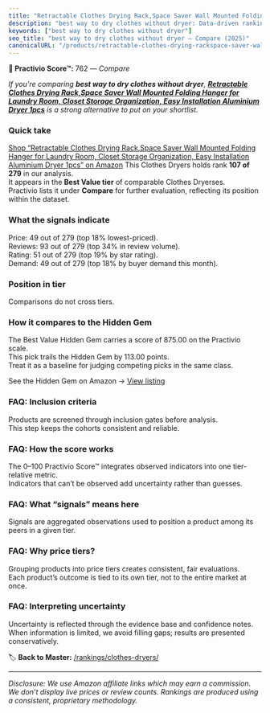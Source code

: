```yaml
---
title: "Retractable Clothes Drying Rack,Space Saver Wall Mounted Folding Hanger for Laundry Room, Closet Storage Organization, Easy Installation Aluminium Dryer 1pcs"
description: "best way to dry clothes without dryer: Data-driven ranking using the Practivio Score™. Positioned by quality, value, demand, findability, momentum."
keywords: ["best way to dry clothes without dryer"]
seo_title: "best way to dry clothes without dryer — Compare (2025)"
canonicalURL: "/products/retractable-clothes-drying-rackspace-saver-wall-mounted-folding-hanger-for-laundry-room-closet-storage-organization-easy-installation-aluminium-dryer-1pcs-B09PTFWPJT/"
---
```


**🛒 Practivio Score™:** 762 — _Compare_


*If you're comparing **best way to dry clothes without dryer**, **[Retractable Clothes Drying Rack,Space Saver Wall Mounted Folding Hanger for Laundry Room, Closet Storage Organization, Easy Installation Aluminium Dryer 1pcs](https://www.amazon.com/dp/B09PTFWPJT?tag=practivio-20)** is a strong alternative to put on your shortlist.*
### Quick take
[Shop “Retractable Clothes Drying Rack,Space Saver Wall Mounted Folding Hanger for Laundry Room, Closet Storage Organization, Easy Installation Aluminium Dryer 1pcs” on Amazon](https://www.amazon.com/dp/B09PTFWPJT?tag=practivio-20)
This Clothes Dryers holds rank **107 of 279** in our analysis.  
It appears in the **Best Value tier** of comparable Clothes Dryerses.  
Practivio lists it under **Compare** for further evaluation, reflecting its position within the dataset.

### What the signals indicate
Price: 49 out of 279 (top 18% lowest-priced).  
Reviews: 93 out of 279 (top 34% in review volume).  
Rating: 51 out of 279 (top 19% by star rating).  
Demand: 49 out of 279 (top 18% by buyer demand this month).

### Position in tier
Comparisons do not cross tiers.

### How it compares to the Hidden Gem
The Best Value Hidden Gem carries a score of 875.00 on the Practivio scale.  
This pick trails the Hidden Gem by 113.00 points.  
Treat it as a baseline for judging competing picks in the same class.  

See the Hidden Gem on Amazon → [View listing](https://www.amazon.com/dp/B00H7P1GPO?tag=practivio-20)

### FAQ: Inclusion criteria
Products are screened through inclusion gates before analysis.  
This step keeps the cohorts consistent and reliable.

### FAQ: How the score works
The 0–100 Practivio Score™ integrates observed indicators into one tier-relative metric.  
Indicators that can’t be observed add uncertainty rather than guesses.

### FAQ: What “signals” means here
Signals are aggregated observations used to position a product among its peers in a given tier.

### FAQ: Why price tiers?
Grouping products into price tiers creates consistent, fair evaluations.  
Each product’s outcome is tied to its own tier, not to the entire market at once.

### FAQ: Interpreting uncertainty
Uncertainty is reflected through the evidence base and confidence notes.  
When information is limited, we avoid filling gaps; results are presented conservatively.

<!-- Missing template for Compare/CompareWithinPriceClass -->


🏷️ **Back to Master:** [/rankings/clothes-dryers/](/rankings/clothes-dryers/)

---
_Disclosure: We use Amazon affiliate links which may earn a commission. We don’t display live prices or review counts. Rankings are produced using a consistent, proprietary methodology._

